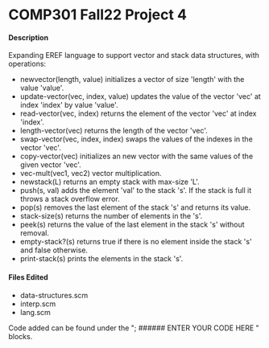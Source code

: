 # COMP301 Fall22 Project 4

#### Description
Expanding EREF language to support vector and stack data structures, with operations:
- newvector(length, value) initializes a vector of size 'length' with the value 'value'.
- update-vector(vec, index, value) updates the value of the vector 'vec' at index 'index' by value 'value'.
- read-vector(vec, index) returns the element of the vector 'vec' at index 'index'.
-  length-vector(vec) returns the length of the vector 'vec'.
- swap-vector(vec, index, index) swaps the values of the indexes in the vector 'vec'.
- copy-vector(vec) initializes an new vector with the same values of the given vector 'vec'.
- vec-mult(vec1, vec2) vector multiplication.
- newstack(L) returns an empty stack with max-size 'L'.
- push(s, val) adds the element 'val' to the stack 's'. If the stack is full it throws a stack overflow error.
- pop(s) removes the last element of the stack 's' and returns its value.
- stack-size(s) returns the number of elements in the 's'.
- peek(s) returns the value of the last element in the stack 's' without removal.
- empty-stack?(s) returns true if there is no element inside the stack 's' and false otherwise.
- print-stack(s) prints the elements in the stack 's'.


#### Files Edited
- data-structures.scm
- interp.scm
- lang.scm

Code added can be found under the "; ###### ENTER YOUR CODE HERE " blocks.

